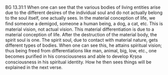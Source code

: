 BG 13.31:1	When one can see that the various bodies of living entities arise due to the different desires of the individual soul and do not actually belong to the soul itself, one actually sees. In the material conception of life, we ﬁnd someone a demigod, someone a human being, a dog, a cat, etc. This is material vision, not actual vision. This material differentiation is due to a material conception of life. After the destruction of the material body, the spirit soul is one. The spirit soul, due to contact with material nature, gets different types of bodies. When one can see this, he attains spiritual vision; thus being freed from differentiations like man, animal, big, low, etc., one becomes puriﬁed in his consciousness and able to develop Kṛṣṇa consciousness in his spiritual identity. How he then sees things will be explained in the next verse.